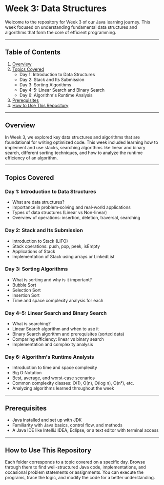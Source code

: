 # Week 3: Data Structures

Welcome to the repository for Week 3 of our Java learning journey. This week focused on understanding fundamental data structures and algorithms that form the core of efficient programming.

---

## Table of Contents

1. [Overview](#overview)  
2. [Topics Covered](#topics-covered)  
   - Day 1: Introduction to Data Structures  
   - Day 2: Stack and Its Submission  
   - Day 3: Sorting Algorithms  
   - Day 4–5: Linear Search and Binary Search  
   - Day 6: Algorithm's Runtime Analysis  
3. [Prerequisites](#prerequisites)  
4. [How to Use This Repository](#how-to-use-this-repository)

---

## Overview

In Week 3, we explored key data structures and algorithms that are foundational for writing optimized code. This week included learning how to implement and use stacks, searching algorithms like linear and binary search, different sorting techniques, and how to analyze the runtime efficiency of an algorithm.

---

## Topics Covered

### Day 1: Introduction to Data Structures
- What are data structures?
- Importance in problem-solving and real-world applications
- Types of data structures (Linear vs Non-linear)
- Overview of operations: insertion, deletion, traversal, searching

### Day 2: Stack and Its Submission
- Introduction to Stack (LIFO)
- Stack operations: push, pop, peek, isEmpty
- Applications of Stack
- Implementation of Stack using arrays or LinkedList

### Day 3: Sorting Algorithms
- What is sorting and why is it important?
- Bubble Sort
- Selection Sort
- Insertion Sort
- Time and space complexity analysis for each

### Day 4–5: Linear Search and Binary Search
- What is searching?
- Linear Search algorithm and when to use it
- Binary Search algorithm and prerequisites (sorted data)
- Comparing efficiency: linear vs binary search
- Implementation and complexity analysis

### Day 6: Algorithm's Runtime Analysis
- Introduction to time and space complexity
- Big O Notation
- Best, average, and worst-case scenarios
- Common complexity classes: O(1), O(n), O(log n), O(n²), etc.
- Analyzing algorithms learned throughout the week

---

## Prerequisites

- Java installed and set up with JDK  
- Familiarity with Java basics, control flow, and methods  
- A Java IDE like IntelliJ IDEA, Eclipse, or a text editor with terminal access  

---

## How to Use This Repository

Each folder corresponds to a topic covered on a specific day. Browse through them to find well-structured Java code, implementations, and occasional problem statements or assignments. You can execute the programs, trace the logic, and modify the code for a better understanding.
